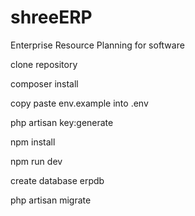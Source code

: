 # shreeERP
Enterprise Resource Planning for software

clone repository

composer install 

copy paste env.example into .env

php artisan key:generate

npm install

npm run dev

create database erpdb

php artisan migrate
